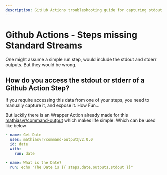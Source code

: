 ```yaml
---
description: GitHub Actions troubleshooting guide for capturing stdout and stderr outputs in workflow steps.
---
```

# Github Actions - Steps missing Standard Streams

One might assume a simple run step, would include the stdout and stderr outputs. But they would be wrong.

## How do you access the stdout or stderr of a Github Action Step?

If you require accessing this data from one of your steps, you need to manually capture it, and expose it. How Fun...

But luckily there is an Wrapper Action already made for this [mathiasvr/command-output](https://github.com/mathiasvr/command-output) which makes life simple. Which can be used like below

```yaml
- name: Get Date
  uses: mathiasvr/command-output@v2.0.0
  id: date
  with:
    run: date

- name: What is the Date?
  run: echo "The Date is {{ steps.date.outputs.stdout }}"
```
